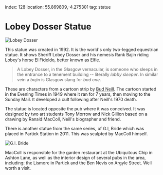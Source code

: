 index: 128
location: 55.869809,-4.275301
tag: statue

# Lobey Dosser Statue

![Lobey Dosser](lobey-dosser-statue.jpg)

This statue was created in 1992.  It is the world's only two-legged
equestrian statue.  It shows Sheriff Lobey Dosser and his nemesis Rank
Bajin riding Lobey's horse El Fideldo, better known as Elfie.

> A Lobey Dosser, in the Glasgow vernacular, is someone who sleeps in the
entrance to a tenement building -- literally _lobby sleeper_. In similar vein
a _bajin_ is Glasgow slang for _bad one_.

These are characters from a cartoon strip by [Bud Neill][1].  The cartoon
started in the Evening Times in 1949 where it ran for 7 years, then
moving to the Sunday Mail.  It developed a cult following after
Neill's 1970 death.

The statue is located opposite the pub where it was conceived. It was
designed by two art students Tony Morrow and Nick Gillion based on a
drawing by Ranald MacColl, Neill's biographer and friend.

There is another statue from the same series, of G.I, Bride which was
placed in Partick Station in 2011.  This was sculpted by MacColl
himself.

![G.I. Bride](gi-bride.jpg)

MacColl is responsible for the garden restaurant at the Ubiquitous Chip in
Ashton Lane, as well as the interior design of several pubs in the area, including:
the Lismore in Partick and the Ben Nevis on Argyle Street. Well worth a visit.

[1]: /wiki/Bud_Neill


